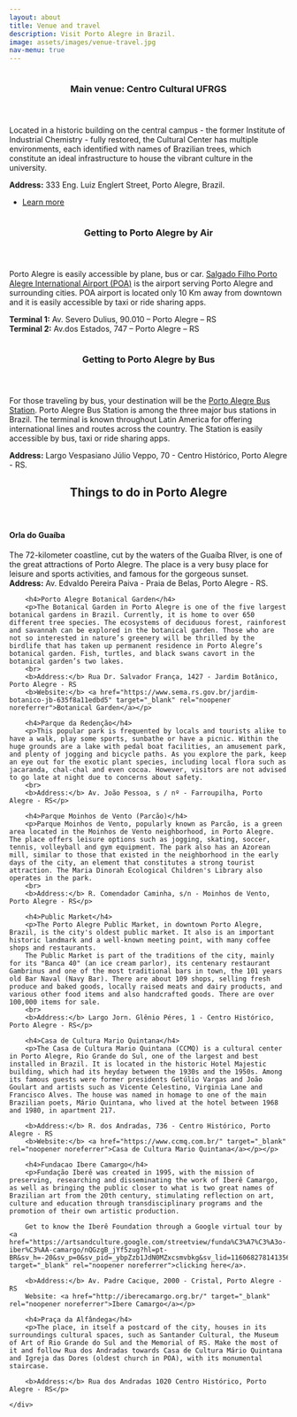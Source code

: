 ```yaml
---
layout: about
title: Venue and travel
description: Visit Porto Alegre in Brazil.
image: assets/images/venue-travel.jpg
nav-menu: true
---
```


<!-- Main -->
<div id="main">

<!-- One -->
<!-- <section id="one">
	<div class="inner">
		<header class="major">
			<h2>Sed amet aliquam</h2>
		</header>
		<p>Nullam et orci eu lorem consequat tincidunt vivamus et sagittis magna sed nunc rhoncus condimentum sem. In efficitur ligula tate urna. Maecenas massa vel lacinia pellentesque lorem ipsum dolor. Nullam et orci eu lorem consequat tincidunt. Vivamus et sagittis libero. Nullam et orci eu lorem consequat tincidunt vivamus et sagittis magna sed nunc rhoncus condimentum sem. In efficitur ligula tate urna.</p>
	</div>
</section> -->

<!-- Two -->
<section id="two" class="spotlights">
	<section>
		<a href="generic.html" class="image">
			<img src="{% link assets/images/places/centrocultural.jpg %}" alt="" data-position="center center" />
		</a>
		<div class="content">
			<div class="inner">
				<header class="major">
					<h3>Main venue: Centro Cultural UFRGS</h3>
				</header>
				<p>Located in a historic building on the central campus - the former Institute of Industrial Chemistry - fully restored, the Cultural Center has multiple environments, each identified with names of Brazilian trees, which constitute an ideal infrastructure to house the vibrant culture in the university.</p>
				<p><b>Address:</b> 333 Eng. Luiz Englert Street, Porto Alegre, Brazil.</p>
				<ul class="actions">
					<li><a href="https://www.ufrgs.br/difusaocultural/centrocultural/" class="button" target="_blank" rel="noopener noreferrer">Learn more</a></li>
				</ul>
			</div>
		</div>
	</section>
	<section>
		<a href="generic.html" class="image">
			<img src="{% link assets/images/places/aeroporto.jpg %}" alt="" data-position="top center" />
		</a>
		<div class="content">
			<div class="inner">
				<header class="major">
					<h3>Getting to Porto Alegre by Air</h3>
				</header>
				<p>Porto Alegre is easily accessible by plane, bus or car. <a href="https://www.aeroportoportoalegre.net/en/" target="_blank" rel="noopener noreferrer">Salgado Filho Porto Alegre International Airport (POA)</a> is the airport serving Porto Alegre and surrounding cities. POA airport is located only 10 Km away from downtown and it is easily accessible by taxi or ride sharing apps.</p>
				<p><b>Terminal 1:</b> Av. Severo Dulius, 90.010 – Porto Alegre – RS
				<br><b>Terminal 2:</b> Av.dos Estados, 747 – Porto Alegre – RS</p>
				<!-- <ul class="actions">
					<li><a href="generic.html" class="button">Learn more</a></li>
				</ul> -->
			</div>
		</div>
	</section>
	<section>
		<a href="generic.html" class="image">
			<img src="{% link assets/images/places/rodoviaria.jpg %}" alt="" data-position="25% 25%" />
		</a>
		<div class="content">
			<div class="inner">
				<header class="major">
					<h3>Getting to Porto Alegre by Bus</h3>
				</header>
				<p>For those traveling by bus, your destination will be the <a href="https://www.rodoviaria-poa.com.br/" target="_blank" rel="noopener noreferrer">Porto Alegre Bus Station</a>. Porto Alegre Bus Station is among the three major bus stations in Brazil. The terminal is known throughout Latin America for offering international lines and routes across the country. The Station is easily accessible by bus, taxi or ride sharing apps.</p>
				<p><b>Address:</b> Largo Vespasiano Júlio Veppo, 70 - Centro Histórico, Porto Alegre - RS.</p>
			</div>
		</div>
	</section>
</section>

<!-- Three -->
<section id="three">
	<div class="inner">
		<header class="major">
			<h2>Things to do in Porto Alegre</h2>
		</header>
		<h4>Orla do Guaíba</h4>
		<p>The 72-kilometer coastline, cut by the waters of the Guaíba RIver, is one of the great attractions of Porto Alegre. The place is a very busy place for leisure and sports activities, and famous for the gorgeous sunset.
		<br>
		<b>Address:</b> Av. Edvaldo Pereira Paiva - Praia de Belas, Porto Alegre - RS.</p>

		<h4>Porto Alegre Botanical Garden</h4>
		<p>The Botanical Garden in Porto Alegre is one of the five largest botanical gardens in Brazil. Currently, it is home to over 650 different tree species. The ecosystems of deciduous forest, rainforest and savannah can be explored in the botanical garden. Those who are not so interested in nature’s greenery will be thrilled by the birdlife that has taken up permanent residence in Porto Alegre’s botanical garden. Fish, turtles, and black swans cavort in the botanical garden’s two lakes.
		<br>
		<b>Address:</b> Rua Dr. Salvador França, 1427 - Jardim Botânico, Porto Alegre - RS
		<b>Website:</b> <a href="https://www.sema.rs.gov.br/jardim-botanico-jb-635f8a11edbd5" target="_blank" rel="noopener noreferrer">Botanical Garden</a></p>

		<h4>Parque da Redenção</h4>
		<p>This popular park is frequented by locals and tourists alike to have a walk, play some sports, sunbathe or have a picnic. Within the huge grounds are a lake with pedal boat facilities, an amusement park, and plenty of jogging and bicycle paths. As you explore the park, keep an eye out for the exotic plant species, including local flora such as jacaranda, chal-chal and even cocoa. However, visitors are not advised to go late at night due to concerns about safety.
		<br>
		<b>Address:</b> Av. João Pessoa, s / nº - Farroupilha, Porto Alegre - RS</p>

		<h4>Parque Moinhos de Vento (Parcão)</h4>
		<p>Parque Moinhos de Vento, popularly known as Parcão, is a green area located in the Moinhos de Vento neighborhood, in Porto Alegre. The place offers leisure options such as jogging, skating, soccer, tennis, volleyball and gym equipment. The park also has an Azorean mill, similar to those that existed in the neighborhood in the early days of the city, an element that constitutes a strong tourist attraction. The Maria Dinorah Ecological Children's Library also operates in the park.
		<br>
		<b>Address:</b> R. Comendador Caminha, s/n - Moinhos de Vento, Porto Alegre - RS</p>

		<h4>Public Market</h4>
		<p>The Porto Alegre Public Market, in downtown Porto Alegre, Brazil, is the city's oldest public market. It also is an important historic landmark and a well-known meeting point, with many coffee shops and restaurants.
		The Public Market is part of the traditions of the city, mainly for its "Banca 40" (an ice cream parlor), its centenary restaurant Gambrinus and one of the most traditional bars in town, the 101 years old Bar Naval (Navy Bar). There are about 109 shops, selling fresh produce and baked goods, locally raised meats and dairy products, and various other food items and also handcrafted goods. There are over 100,000 items for sale.
		<br>
		<b>Address:</b> Largo Jorn. Glênio Péres, 1 - Centro Histórico, Porto Alegre - RS</p>

		<h4>Casa de Cultura Mario Quintana</h4>
		<p>The Casa de Cultura Mario Quintana (CCMQ) is a cultural center in Porto Alegre, Rio Grande do Sul, one of the largest and best installed in Brazil. It is located in the historic Hotel Majestic building, which had its heyday between the 1930s and the 1950s. Among its famous guests were former presidents Getúlio Vargas and João Goulart and artists such as Vicente Celestino, Virginia Lane and Francisco Alves. The house was named in homage to one of the main Brazilian poets, Mário Quintana, who lived at the hotel between 1968 and 1980, in apartment 217.

		<b>Address:</b> R. dos Andradas, 736 - Centro Histórico, Porto Alegre - RS
		<b>Website:</b> <a href="https://www.ccmq.com.br/" target="_blank" rel="noopener noreferrer">Casa de Cultura Mario Quintana</a></p></p>

		<h4>Fundacao Ibere Camargo</h4>
		<p>Fundação Iberê was created in 1995, with the mission of preserving, researching and disseminating the work of Iberê Camargo, as well as bringing the public closer to what is two great names of Brazilian art from the 20th century, stimulating reflection on art, culture and education through transdisciplinary programs and the promotion of their own artistic production.

		Get to know the Iberê Foundation through a Google virtual tour by <a href="https://artsandculture.google.com/streetview/funda%C3%A7%C3%A3o-iber%C3%AA-camargo/nQGzgB_jYf5zug?hl=pt-BR&sv_h=-20&sv_p=0&sv_pid=_ybpZzb1JdN0MZxcsmvbkg&sv_lid=1160682781413569545&sv_lng=-51.245600288100206&sv_lat=-30.077941317605827&sv_z=1.0000000000000002" target="_blank" rel="noopener noreferrer">clicking here</a>.

		<b>Address:</b> Av. Padre Cacique, 2000 - Cristal, Porto Alegre - RS
		Website: <a href="http://iberecamargo.org.br/" target="_blank" rel="noopener noreferrer">Ibere Camargo</a></p>

		<h4>Praça da Alfândega</h4>
		<p>The place, in itself a postcard of the city, houses in its surroundings cultural spaces, such as Santander Cultural, the Museum of Art of Rio Grande do Sul and the Memorial of RS. Make the most of it and follow Rua dos Andradas towards Casa de Cultura Mário Quintana and Igreja das Dores (oldest church in POA), with its monumental staircase.

		<b>Address:</b> Rua dos Andradas 1020 Centro Histórico, Porto Alegre - RS</p>

	</div>
</section>

</div>
